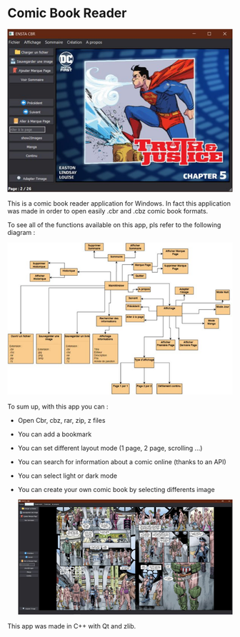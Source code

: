 # Comic Book Reader

  ![CBR](CBR1.PNG)



This is a comic book reader application for Windows. 
In fact this application was made in order to open easily .cbr and .cbz comic book formats.

To see all of the functions available on this app, pls refer to the following diagram : 

  ![CBR](CBR2.PNG)


To sum up, with this app you can : 
* Open Cbr, cbz, rar, zip, z files
* You can add a bookmark
* You can set different layout mode (1 page, 2 page, scrolling ...)
* You can search for information about a comic online (thanks to an API)
* You can select light or dark mode
* You can create your own comic book by selecting differents image


  ![CBR](CBR3.PNG)


This app was made in C++ with Qt and zlib.
